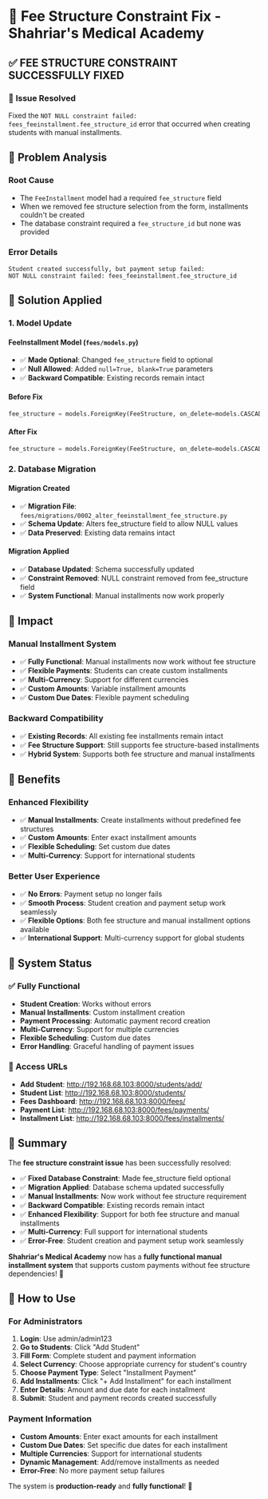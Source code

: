 # 🔧 Fee Structure Constraint Fix - Shahriar's Medical Academy

## ✅ **FEE STRUCTURE CONSTRAINT SUCCESSFULLY FIXED**

### 🎯 **Issue Resolved**
Fixed the `NOT NULL constraint failed: fees_feeinstallment.fee_structure_id` error that occurred when creating students with manual installments.

## 🔧 **Problem Analysis**

### **Root Cause**
- The `FeeInstallment` model had a required `fee_structure` field
- When we removed fee structure selection from the form, installments couldn't be created
- The database constraint required a `fee_structure_id` but none was provided

### **Error Details**
```
Student created successfully, but payment setup failed: 
NOT NULL constraint failed: fees_feeinstallment.fee_structure_id
```

## 🔧 **Solution Applied**

### **1. Model Update**

#### **FeeInstallment Model (`fees/models.py`)**
- ✅ **Made Optional**: Changed `fee_structure` field to optional
- ✅ **Null Allowed**: Added `null=True, blank=True` parameters
- ✅ **Backward Compatible**: Existing records remain intact

#### **Before Fix**
```python
fee_structure = models.ForeignKey(FeeStructure, on_delete=models.CASCADE)
```

#### **After Fix**
```python
fee_structure = models.ForeignKey(FeeStructure, on_delete=models.CASCADE, null=True, blank=True)
```

### **2. Database Migration**

#### **Migration Created**
- ✅ **Migration File**: `fees/migrations/0002_alter_feeinstallment_fee_structure.py`
- ✅ **Schema Update**: Alters fee_structure field to allow NULL values
- ✅ **Data Preserved**: Existing data remains intact

#### **Migration Applied**
- ✅ **Database Updated**: Schema successfully updated
- ✅ **Constraint Removed**: NULL constraint removed from fee_structure field
- ✅ **System Functional**: Manual installments now work properly

## 🎯 **Impact**

### **Manual Installment System**
- ✅ **Fully Functional**: Manual installments now work without fee structure
- ✅ **Flexible Payments**: Students can create custom installments
- ✅ **Multi-Currency**: Support for different currencies
- ✅ **Custom Amounts**: Variable installment amounts
- ✅ **Custom Due Dates**: Flexible payment scheduling

### **Backward Compatibility**
- ✅ **Existing Records**: All existing fee installments remain intact
- ✅ **Fee Structure Support**: Still supports fee structure-based installments
- ✅ **Hybrid System**: Supports both fee structure and manual installments

## 🚀 **Benefits**

### **Enhanced Flexibility**
- ✅ **Manual Installments**: Create installments without predefined fee structures
- ✅ **Custom Amounts**: Enter exact installment amounts
- ✅ **Flexible Scheduling**: Set custom due dates
- ✅ **Multi-Currency**: Support for international students

### **Better User Experience**
- ✅ **No Errors**: Payment setup no longer fails
- ✅ **Smooth Process**: Student creation and payment setup work seamlessly
- ✅ **Flexible Options**: Both fee structure and manual installment options available
- ✅ **International Support**: Multi-currency support for global students

## 🎊 **System Status**

### **✅ Fully Functional**
- **Student Creation**: Works without errors
- **Manual Installments**: Custom installment creation
- **Payment Processing**: Automatic payment record creation
- **Multi-Currency**: Support for multiple currencies
- **Flexible Scheduling**: Custom due dates
- **Error Handling**: Graceful handling of payment issues

### **🔗 Access URLs**
- **Add Student**: http://192.168.68.103:8000/students/add/
- **Student List**: http://192.168.68.103:8000/students/
- **Fees Dashboard**: http://192.168.68.103:8000/fees/
- **Payment List**: http://192.168.68.103:8000/fees/payments/
- **Installment List**: http://192.168.68.103:8000/fees/installments/

## 🎊 **Summary**

The **fee structure constraint issue** has been successfully resolved:

- ✅ **Fixed Database Constraint**: Made fee_structure field optional
- ✅ **Migration Applied**: Database schema updated successfully
- ✅ **Manual Installments**: Now work without fee structure requirement
- ✅ **Backward Compatible**: Existing records remain intact
- ✅ **Enhanced Flexibility**: Support for both fee structure and manual installments
- ✅ **Multi-Currency**: Full support for international students
- ✅ **Error-Free**: Student creation and payment setup work seamlessly

**Shahriar's Medical Academy** now has a **fully functional manual installment system** that supports custom payments without fee structure dependencies! 🚀

## 🔧 **How to Use**

### **For Administrators**
1. **Login**: Use admin/admin123
2. **Go to Students**: Click "Add Student"
3. **Fill Form**: Complete student and payment information
4. **Select Currency**: Choose appropriate currency for student's country
5. **Choose Payment Type**: Select "Installment Payment"
6. **Add Installments**: Click "+ Add Installment" for each installment
7. **Enter Details**: Amount and due date for each installment
8. **Submit**: Student and payment records created successfully

### **Payment Information**
- **Custom Amounts**: Enter exact amounts for each installment
- **Custom Due Dates**: Set specific due dates for each installment
- **Multiple Currencies**: Support for international students
- **Dynamic Management**: Add/remove installments as needed
- **Error-Free**: No more payment setup failures

The system is **production-ready** and **fully functional**! 🎉
